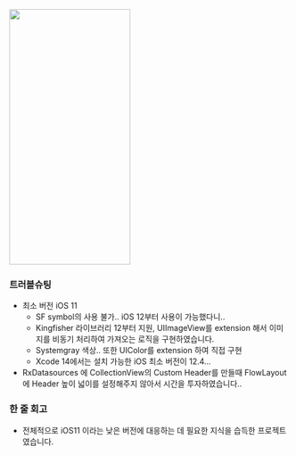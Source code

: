 <img src = "https://user-images.githubusercontent.com/92036498/215314013-3751fca7-3a25-4c21-9aa6-ca82a8809173.gif" width = "217" height = "458"/>

### 트러블슈팅
- 최소 버전 iOS 11
  - SF symbol의 사용 불가.. iOS 12부터 사용이 가능했다니..
  - Kingfisher 라이브러리 12부터 지원, UIImageView를 extension 해서 이미지를 비동기 처리하여 가져오는 로직을 구현하였습니다.
  - Systemgray 색상.. 또한 UIColor를 extension 하여 직접 구현
  - Xcode 14에서는 설치 가능한 iOS 최소 버전이 12.4...
- RxDatasources 에 CollectionView의 Custom Header를 만들때 FlowLayout에 Header 높이 넓이를 설정해주지 않아서 시간을 투자하였습니다..

### 한 줄 회고
- 전체적으로 iOS11 이라는 낮은 버전에 대응하는 데 필요한 지식을 습득한 프로젝트였습니다.